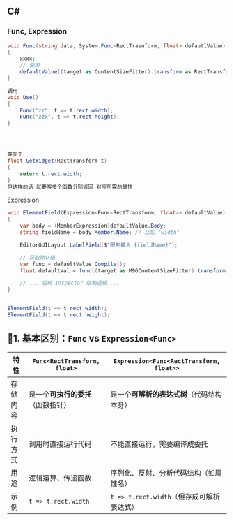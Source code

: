 



## C#





### Func, Expression<Func>

```csharp
void Func(string data, System.Func<RectTrasnform, float> defautlValue)
{
    xxxx;
    // 使用
    defaultValue((target as ContentSizeFitter).transform as RectTransform));
}

调用
void Use()
{
    Func("zz", t => t.rect.width);
    Func("zzx", t => t.rect.height);
}




等同于
float GetWidget(RectTransform t)
{
    return t.rect.width;
}
但这样的话 就要写多个函数分别返回 对应所需的属性
```



Expression<Func>

```csharp
void ElementField(Expression<Func<RectTransform, float>> defaultValue)
{
    var body = (MemberExpression)defaultValue.Body;
    string fieldName = body.Member.Name; // 比如 "width"

    EditorGUILayout.LabelField($"限制最大 {fieldName}");

    // 获取默认值
    var func = defaultValue.Compile();
    float defaultVal = func((target as M96ContentSizeFitter).transform as RectTransform);

    // ... 后续 Inspector 绘制逻辑 ...
}


ElementField(t => t.rect.width);
ElementField(t => t.rect.height);

```





## 🔹1. 基本区别：`Func` vs `Expression<Func>`

| 特性   | `Func<RectTransform, float>` | `Expression<Func<RectTransform, float>>` |
| ---- | ---------------------------- | ---------------------------------------- |
| 存储内容 | 是一个**可执行的委托**（函数指针）          | 是一个**可解析的表达式树**（代码结构本身）                  |
| 执行方式 | 调用时直接运行代码                    | 不能直接运行，需要编译成委托                           |
| 用途   | 逻辑运算、传递函数                    | 序列化、反射、分析代码结构（如属性名）                      |
| 示例   | `t => t.rect.width`          | `t => t.rect.width`（但存成可解析表达式）           |
